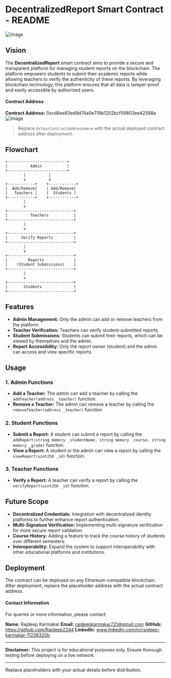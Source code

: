 # DecentralizedReport Smart Contract - README

![image](https://github.com/user-attachments/assets/800b06c9-8ed7-46fc-9e4a-ff2c5a5fad7c)


## Vision
The **DecentralizedReport** smart contract aims to provide a secure and transparent platform for managing student reports on the blockchain. The platform empowers students to submit their academic reports while allowing teachers to verify the authenticity of these reports. By leveraging blockchain technology, this platform ensures that all data is tamper-proof and easily accessible by authorized users.

#### **Contract Address**
**Contract Address:** 0xcd8ee83ed9d74a0e719b1202bcf59803ee42588a
![image](https://github.com/user-attachments/assets/0b4ee865-1f7d-4bb9-8788-9edd7b1cf5c3)



> Replace `0xYourContractAddressHere` with the actual deployed contract address after deployment.

## Flowchart

```
+--------------------------+
|          Admin           |
+--------------------------+
        |          |         
        v          v       
+------------+    +------------+
|  Add/Remove|    | Add/Remove|
|   Teachers |    |  Students |
+------------+    +------------+
        |
        v
+-----------------------------+
|          Teachers           |
+-----------------------------+
        |            
        v            
+-----------------------------+
|      Verify Reports         |
+-----------------------------+
        |            
        v
+-----------------------------+
|         Reports             |
|    (Student Submissions)    |
+-----------------------------+
        |
        v
+-----------------------------+
|       Students              |
+-----------------------------+
```

## Features

- **Admin Management:** Only the admin can add or remove teachers from the platform.
- **Teacher Verification:** Teachers can verify student-submitted reports.
- **Student Submissions:** Students can submit their reports, which can be viewed by themselves and the admin.
- **Report Accessibility:** Only the report owner (student) and the admin can access and view specific reports.

## Usage

### 1. Admin Functions

- **Add a Teacher:** The admin can add a teacher by calling the `addTeacher(address _teacher)` function.
- **Remove a Teacher:** The admin can remove a teacher by calling the `removeTeacher(address _teacher)` function.

### 2. Student Functions

- **Submit a Report:** A student can submit a report by calling the `addReport(string memory _studentName, string memory _course, string memory _grade)` function.
- **View a Report:** A student or the admin can view a report by calling the `viewReport(uint256 _id)` function.

### 3. Teacher Functions

- **Verify a Report:** A teacher can verify a report by calling the `verifyReport(uint256 _id)` function.

## Future Scope

- **Decentralized Credentials:** Integration with decentralized identity platforms to further enhance report authentication.
- **Multi-Signature Verification:** Implementing multi-signature verification for more secure report validation.
- **Course History:** Adding a feature to track the course history of students over different semesters.
- **Interoperability:** Expand the system to support interoperability with other educational platforms and institutions.

## Deployment

The contract can be deployed on any Ethereum-compatible blockchain. After deployment, replace the placeholder address with the actual contract address.

#### **Contact Information**

For queries or more information, please contact:

**Name:** Rajdeep Karmakar
**Email:** rajdeepkarmakar721@gmail.com 
**GitHub:** https://github.com/Rajdeep2244
**LinkedIn:** www.linkedin.com/in/rajdeep-karmakar-11236320b

---

**Disclaimer:** This project is for educational purposes only. Ensure thorough testing before deploying on a live network.

---

Replace placeholders with your actual details before distribution.
